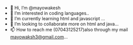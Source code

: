 - 👋 Hi, I’m @mayowakesh
- 👀 I’m interested in coding languages..
- 🌱 I’m currently learning html and javascript ...
- 💞️ I’m looking to collaborate more on html and java...
- 📫 How to reach me (07043125217)also through my mail mayowaksh3@gmail.com...

<!---
mayowakesh/mayowakesh is a ✨ special ✨ repository because its `README.md` (this file) appears on your GitHub profile.
You can click the Preview link to take a look at your changes.
--->

